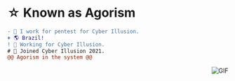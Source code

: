 #                                                     ☆ Known as Agorism

```diff
- 📝 I work for pentest for Cyber Illusion.
+ 🌎 Brazil!
! 🧠 Working for Cyber Illusion.
# 🧪 Joined Cyber Illusion 2021.
@@ Agorism in the system @@
```
<img align="right" alt="GIF" src="https://cdn.discordapp.com/attachments/818505825739735050/819662462382768150/351caf72c75afd8c58459687c46e38ec.png?950&height=204"/>

<!--
**SystemsFrozen/SystemsFrozen** is a ✨ _special_ ✨ repository because its `README.md` (this file) appears on your GitHub profile.
